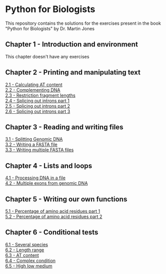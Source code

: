 # Python for Biologists

This repository contains the solutions for the exercises present in the book "Python for Biologists" by Dr. Martin Jones

## Chapter 1 - Introduction and environment
This chapter doesn't have any exercises

## Chapter 2 - Printing and manipulating text
[2.1 - Calculating AT content](https://github.com/giuseppedebiase/python-for-biologists/blob/main/2.1_Calculating_AT_content.py)  
[2.2 - Complementing DNA](https://github.com/giuseppedebiase/python-for-biologists/blob/main/2.2_Complementing_DNA.py)  
[2.3 - Restriction fragment lengths](https://github.com/giuseppedebiase/python-for-biologists/blob/main/2.3_Restriction_fragment_lengths.py)  
[2.4 - Splicing out introns part 1](https://github.com/giuseppedebiase/python-for-biologists/blob/main/2.4_Splicing_out_introns_1.py)  
[2.5 - Splicing out introns part 2](https://github.com/giuseppedebiase/python-for-biologists/blob/main/2.5_Splicing_out_introns_2.py)  
[2.6 - Splicing out introns part 3](https://github.com/giuseppedebiase/python-for-biologists/blob/main/2.6_Splicing_out_introns_3.py)  

## Chapter 3 - Reading and writing files
[3.1 - Splitting Genomic DNA](https://github.com/giuseppedebiase/python-for-biologists/tree/main/3.1_Splitting_genomic_DNA)  
[3.2 - Writing a FASTA file](https://github.com/giuseppedebiase/python-for-biologists/blob/main/3.2_Writing_a_FASTA_file.py)  
[3.3 - Writing multiple FASTA files](https://github.com/giuseppedebiase/python-for-biologists/blob/main/3.3_Writing_multiple_FASTA_files.py)

## Chapter 4 - Lists and loops
[4.1 - Processing DNA in a file](https://github.com/giuseppedebiase/python-for-biologists/tree/main/4.1_Processing_DNA_in_a_file)  
[4.2 - Multiple exons from genomic DNA](https://github.com/giuseppedebiase/python-for-biologists/tree/main/4.2_Multiple_exons_from_genomic_DNA)

## Chapter 5 - Writing our own functions
[5.1 - Percentage of amino acid residues part 1](https://github.com/giuseppedebiase/python-for-biologists/blob/main/5.1_Percentage_of_amino_acid_residues_1.py)  
[5.2 - Percentage of amino acid residues part 2](https://github.com/giuseppedebiase/python-for-biologists/blob/main/5.2_Percentage_of_amino_acid_residues_2.py)

## Chapter 6 - Conditional tests
[6.1 - Several species](https://github.com/giuseppedebiase/python-for-biologists/tree/main/6.1_Several_species)  
[6.2 - Length range](https://github.com/giuseppedebiase/python-for-biologists/tree/main/6.2_Length_range)  
[6.3 - AT content](https://github.com/giuseppedebiase/python-for-biologists/tree/main/6.3_AT_content)  
[6.4 - Complex condition](https://github.com/giuseppedebiase/python-for-biologists/tree/main/6.4_Complex_condition)  
[6.5 - High low medium](https://github.com/giuseppedebiase/python-for-biologists/tree/main/6.5_High_low_medium)

